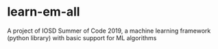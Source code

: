 # learn-em-all
A project of IOSD Summer of Code 2019, a machine learning framework (python library) with basic support for ML algorithms
